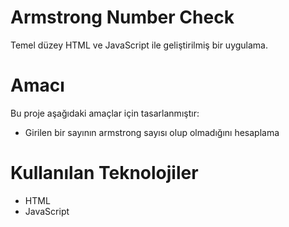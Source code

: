
# Armstrong Number Check
Temel düzey HTML ve JavaScript ile geliştirilmiş bir uygulama.

# Amacı
Bu proje aşağıdaki amaçlar için tasarlanmıştır:
- Girilen bir sayının armstrong sayısı olup olmadığını hesaplama

# Kullanılan Teknolojiler
- HTML
- JavaScript
